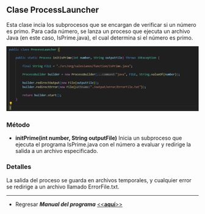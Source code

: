 ## Clase ProcessLauncher

 Esta clase incia los subprocesos que se encargan de verificar si un número es primo. Para cada número, se lanza un proceso que ejecuta un archivo Java (en este caso, IsPrime.java), el cual determina si el número es primo.

![image](./images/image-2.png)

### Método
- **initPrime(int number, String outputFile)**
 Inicia un subproceso que ejecuta el programa IsPrime.java con el número a evaluar y redirige la salida a un archivo especificado.

### Detalles
La salida del proceso se guarda en archivos temporales, y cualquier error se redirige a un archivo llamado ErrorFile.txt.

---
- Regresar _**Manual del programa**_ [<<**aquí**>>](MANUAL_PROGRAMA.md) 